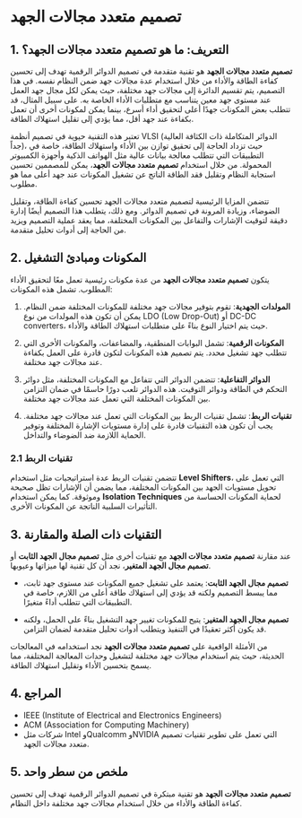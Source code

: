 # تصميم متعدد مجالات الجهد

## 1. التعريف: ما هو **تصميم متعدد مجالات الجهد**؟
**تصميم متعدد مجالات الجهد** هو تقنية متقدمة في تصميم الدوائر الرقمية تهدف إلى تحسين كفاءة الطاقة والأداء من خلال استخدام عدة مجالات جهد ضمن النظام نفسه. في هذا التصميم، يتم تقسيم الدائرة إلى مجالات جهد مختلفة، حيث يمكن لكل مجال جهد العمل عند مستوى جهد معين يتناسب مع متطلبات الأداء الخاصة به. على سبيل المثال، قد تتطلب بعض المكونات جهدًا أعلى لتحقيق أداء أسرع، بينما يمكن لمكونات أخرى أن تعمل بكفاءة عند جهد أقل، مما يؤدي إلى تقليل استهلاك الطاقة.

تعتبر هذه التقنية حيوية في تصميم أنظمة VLSI (الدوائر المتكاملة ذات الكثافة العالية جداً)، حيث تزداد الحاجة إلى تحقيق توازن بين الأداء واستهلاك الطاقة، خاصة في التطبيقات التي تتطلب معالجة بيانات عالية مثل الهواتف الذكية وأجهزة الكمبيوتر المحمولة. من خلال استخدام **تصميم متعدد مجالات الجهد**، يمكن للمصممين تحسين استجابة النظام وتقليل فقد الطاقة الناتج عن تشغيل المكونات عند جهد أعلى مما هو مطلوب.

تتضمن المزايا الرئيسية لتصميم متعدد مجالات الجهد تحسين كفاءة الطاقة، وتقليل الضوضاء، وزيادة المرونة في تصميم الدوائر. ومع ذلك، يتطلب هذا التصميم أيضًا إدارة دقيقة لتوقيت الإشارات والتفاعل بين المكونات المختلفة، مما يعقد عملية التصميم ويزيد من الحاجة إلى أدوات تحليل متقدمة.

## 2. المكونات ومبادئ التشغيل
يتكون **تصميم متعدد مجالات الجهد** من عدة مكونات رئيسية تعمل معًا لتحقيق الأداء المطلوب. تشمل هذه المكونات:

1. **المولدات الجهدية**: تقوم بتوفير مجالات جهد مختلفة للمكونات المختلفة ضمن النظام. يمكن أن تكون هذه المولدات من نوع LDO (Low Drop-Out) أو DC-DC converters، حيث يتم اختيار النوع بناءً على متطلبات استهلاك الطاقة والأداء.

2. **المكونات الرقمية**: تشمل البوابات المنطقية، والمضاعفات، والمكونات الأخرى التي تتطلب جهد تشغيل محدد. يتم تصميم هذه المكونات لتكون قادرة على العمل بكفاءة عند مجالات جهد مختلفة.

3. **الدوائر التفاعلية**: تتضمن الدوائر التي تتفاعل مع المكونات المختلفة، مثل دوائر التحكم في الطاقة ودوائر التوقيت. هذه الدوائر تلعب دورًا حاسمًا في ضمان التزامن بين المكونات المختلفة التي تعمل عند مجالات جهد مختلفة.

4. **تقنيات الربط**: تشمل تقنيات الربط بين المكونات التي تعمل عند مجالات جهد مختلفة. يجب أن تكون هذه التقنيات قادرة على إدارة مستويات الإشارة المختلفة وتوفير الحماية اللازمة ضد الضوضاء والتداخل.

### 2.1 تقنيات الربط
تتضمن تقنيات الربط عدة استراتيجيات مثل استخدام **Level Shifters**، التي تعمل على تحويل مستويات الجهد بين المكونات المختلفة، مما يضمن أن الإشارات تظل صحيحة وموثوقة. كما يمكن استخدام **Isolation Techniques** لحماية المكونات الحساسة من التأثيرات السلبية الناتجة عن المكونات الأخرى.

## 3. التقنيات ذات الصلة والمقارنة
عند مقارنة **تصميم متعدد مجالات الجهد** مع تقنيات أخرى مثل **تصميم مجال الجهد الثابت** أو **تصميم مجال الجهد المتغير**، نجد أن كل تقنية لها ميزاتها وعيوبها. 

- **تصميم مجال الجهد الثابت**: يعتمد على تشغيل جميع المكونات عند مستوى جهد ثابت، مما يبسط التصميم ولكنه قد يؤدي إلى استهلاك طاقة أعلى من اللازم، خاصة في التطبيقات التي تتطلب أداءً متغيرًا.

- **تصميم مجال الجهد المتغير**: يتيح للمكونات تغيير جهد التشغيل بناءً على الحمل، ولكنه قد يكون أكثر تعقيدًا في التنفيذ ويتطلب أدوات تحليل متقدمة لضمان التزامن.

من الأمثلة الواقعية على **تصميم متعدد مجالات الجهد** نجد استخدامه في المعالجات الحديثة، حيث يتم استخدام مجالات جهد مختلفة لتشغيل وحدات المعالجة المختلفة، مما يسمح بتحسين الأداء وتقليل استهلاك الطاقة.

## 4. المراجع
- IEEE (Institute of Electrical and Electronics Engineers)
- ACM (Association for Computing Machinery)
- شركات مثل Intel وQualcomm وNVIDIA التي تعمل على تطوير تقنيات تصميم متعدد مجالات الجهد.

## 5. ملخص من سطر واحد
**تصميم متعدد مجالات الجهد** هو تقنية مبتكرة في تصميم الدوائر الرقمية تهدف إلى تحسين كفاءة الطاقة والأداء من خلال استخدام مجالات جهد مختلفة داخل النظام.